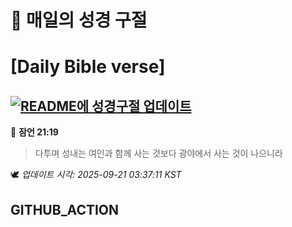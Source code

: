 # 🙏 매일의 성경 구절
# [Daily Bible verse]
## [![README에 성경구절 업데이트](https://github.com/DONGSUKA/first_test/actions/workflows/update-readme-bible.yml/badge.svg)](https://github.com/DONGSUKA/first_test/actions/workflows/update-readme-bible.yml)
<!-- START_BIBLE_VERSE -->
📖 **잠언 21:19**
> 다투며 성내는 여인과 함께 사는 것보다 광야에서 사는 것이 나으니라

🕊️ _업데이트 시각: 2025-09-21 03:37:11 KST_
  <!-- END_BIBLE_VERSE -->
## GITHUB_ACTION
